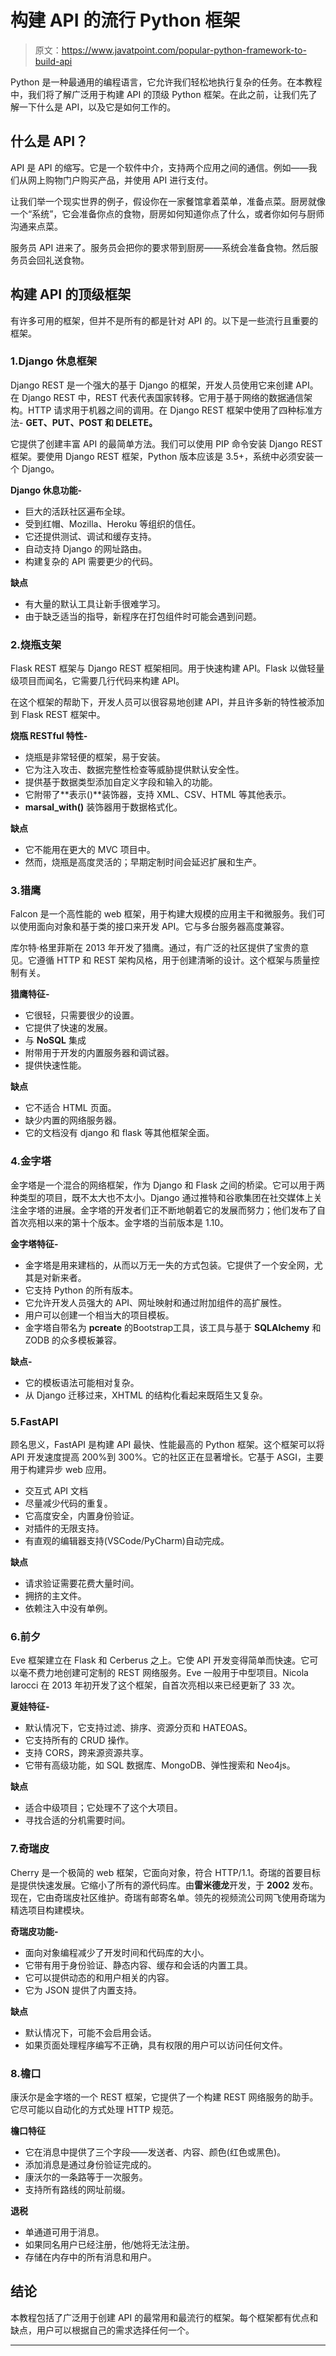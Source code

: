 # 构建 API 的流行 Python 框架

> 原文：<https://www.javatpoint.com/popular-python-framework-to-build-api>

Python 是一种最通用的编程语言，它允许我们轻松地执行复杂的任务。在本教程中，我们将了解广泛用于构建 API 的顶级 Python 框架。在此之前，让我们先了解一下什么是 API，以及它是如何工作的。

## 什么是 API？

API 是 API 的缩写。它是一个软件中介，支持两个应用之间的通信。例如——我们从网上购物门户购买产品，并使用 API 进行支付。

让我们举一个现实世界的例子，假设你在一家餐馆拿着菜单，准备点菜。厨房就像一个“系统”，它会准备你点的食物，厨房如何知道你点了什么，或者你如何与厨师沟通来点菜。

服务员 API 进来了。服务员会把你的要求带到厨房——系统会准备食物。然后服务员会回礼送食物。

## 构建 API 的顶级框架

有许多可用的框架，但并不是所有的都是针对 API 的。以下是一些流行且重要的框架。

### 1.Django 休息框架

Django REST 是一个强大的基于 Django 的框架，开发人员使用它来创建 API。在 Django REST 中，REST 代表代表国家转移。它用于基于网络的数据通信架构。HTTP 请求用于机器之间的调用。在 Django REST 框架中使用了四种标准方法- **GET、PUT、POST 和 DELETE。**

它提供了创建丰富 API 的最简单方法。我们可以使用 PIP 命令安装 Django REST 框架。要使用 Django REST 框架，Python 版本应该是 3.5+，系统中必须安装一个 Django。

**Django 休息功能-**

*   巨大的活跃社区遍布全球。
*   受到红帽、Mozilla、Heroku 等组织的信任。
*   它还提供测试、调试和缓存支持。
*   自动支持 Django 的网址路由。
*   构建复杂的 API 需要更少的代码。

**缺点**

*   有大量的默认工具让新手很难学习。
*   由于缺乏适当的指导，新程序在打包组件时可能会遇到问题。

### 2.烧瓶支架

Flask REST 框架与 Django REST 框架相同。用于快速构建 API。Flask 以做轻量级项目而闻名，它需要几行代码来构建 API。

在这个框架的帮助下，开发人员可以很容易地创建 API，并且许多新的特性被添加到 Flask REST 框架中。

**烧瓶 RESTful 特性-**

*   烧瓶是非常轻便的框架，易于安装。
*   它为注入攻击、数据完整性检查等威胁提供默认安全性。
*   提供基于数据类型添加自定义字段和输入的功能。
*   它附带了**表示()**装饰器，支持 XML、CSV、HTML 等其他表示。
*   **marsal_with()** 装饰器用于数据格式化。

**缺点**

*   它不能用在更大的 MVC 项目中。
*   然而，烧瓶是高度灵活的；早期定制时间会延迟扩展和生产。

### 3.猎鹰

Falcon 是一个高性能的 web 框架，用于构建大规模的应用主干和微服务。我们可以使用面向对象和基于类的接口来开发 API。它与多台服务器高度兼容。

库尔特·格里菲斯在 2013 年开发了猎鹰。通过，有广泛的社区提供了宝贵的意见。它遵循 HTTP 和 REST 架构风格，用于创建清晰的设计。这个框架与质量控制有关。

**猎鹰特征-**

*   它很轻，只需要很少的设置。
*   它提供了快速的发展。
*   与 **NoSQL** 集成
*   附带用于开发的内置服务器和调试器。
*   提供快速性能。

**缺点**

*   它不适合 HTML 页面。
*   缺少内置的网络服务器。
*   它的文档没有 django 和 flask 等其他框架全面。

### 4.金字塔

金字塔是一个混合的网络框架，作为 Django 和 Flask 之间的桥梁。它可以用于两种类型的项目，既不太大也不太小。Django 通过推特和谷歌集团在社交媒体上关注金字塔的进展。金字塔的开发者们正不断地朝着它的发展而努力；他们发布了自首次亮相以来的第十个版本。金字塔的当前版本是 1.10。

**金字塔特征-**

*   金字塔是用来建档的，从而以万无一失的方式包装。它提供了一个安全网，尤其是对新来者。
*   它支持 Python 的所有版本。
*   它允许开发人员强大的 API、网址映射和通过附加组件的高扩展性。
*   用户可以创建一个相当大的项目模板。
*   金字塔自带名为 **pcreate** 的Bootstrap工具，该工具与基于 **SQLAlchemy** 和 ZODB 的众多模板兼容。

**缺点-**

*   它的模板语法可能相对复杂。
*   从 Django 迁移过来，XHTML 的结构化看起来既陌生又复杂。

### 5.FastAPI

顾名思义，FastAPI 是构建 API 最快、性能最高的 Python 框架。这个框架可以将 API 开发速度提高 200%到 300%。它的社区正在显著增长。它基于 ASGI，主要用于构建异步 web 应用。

*   交互式 API 文档
*   尽量减少代码的重复。
*   它高度安全，内置身份验证。
*   对插件的无限支持。
*   有直观的编辑器支持(VSCode/PyCharm)自动完成。

**缺点**

*   请求验证需要花费大量时间。
*   拥挤的主文件。
*   依赖注入中没有单例。

### 6.前夕

Eve 框架建立在 Flask 和 Cerberus 之上。它使 API 开发变得简单而快速。它可以毫不费力地创建可定制的 REST 网络服务。Eve 一般用于中型项目。Nicola Iarocci 在 2013 年初开发了这个框架，自首次亮相以来已经更新了 33 次。

**夏娃特征-**

*   默认情况下，它支持过滤、排序、资源分页和 HATEOAS。
*   它支持所有的 CRUD 操作。
*   支持 CORS，跨来源资源共享。
*   它带有高级功能，如 SQL 数据库、MongoDB、弹性搜索和 Neo4js。

**缺点**

*   适合中级项目；它处理不了这个大项目。
*   寻找合适的分机需要时间。

### 7.奇瑞皮

Cherry 是一个极简的 web 框架，它面向对象，符合 HTTP/1.1。奇瑞的首要目标是提供快速发展。它缩小了所有的源代码库。由**雷米德龙**开发，于 **2002** 发布。现在，它由奇瑞皮社区维护。奇瑞有邮寄名单。领先的视频流公司网飞使用奇瑞为精选项目构建模块。

**奇瑞皮功能-**

*   面向对象编程减少了开发时间和代码库的大小。
*   它带有用于身份验证、静态内容、缓存和会话的内置工具。
*   它可以提供动态的和用户相关的内容。
*   它为 JSON 提供了内置支持。

**缺点**

*   默认情况下，可能不会启用会话。
*   如果页面处理程序编写不正确，具有权限的用户可以访问任何文件。

### 8.檐口

康沃尔是金字塔的一个 REST 框架，它提供了一个构建 REST 网络服务的助手。它尽可能以自动化的方式处理 HTTP 规范。

**檐口特征**

*   它在消息中提供了三个字段——发送者、内容、颜色(红色或黑色)。
*   添加消息是通过身份验证完成的。
*   康沃尔的一条路等于一次服务。
*   支持所有路线的网址前缀。

**退税**

*   单通道可用于消息。
*   如果同名用户已经注册，他/她将无法注册。
*   存储在内存中的所有消息和用户。

## 结论

本教程包括了广泛用于创建 API 的最常用和最流行的框架。每个框架都有优点和缺点，用户可以根据自己的需求选择任何一个。

* * *